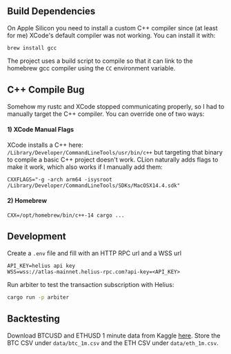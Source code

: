 ## Build Dependencies

On Apple Silicon you need to install a custom C++ compiler since (at least for me) XCode's default compiler
was not working. You can install it with:

```shell
brew install gcc
```

The project uses a build script to compile so that it can link to the homebrew gcc compiler using the `CC`
environment variable.

## C++ Compile Bug

Somehow my rustc and XCode stopped communicating properly, so I had to manually target the C++ compiler.
You can override one of two ways:

#### 1) XCode Manual Flags

XCode installs a C++ here: `/Library/Developer/CommandLineTools/usr/bin/c++` but targeting that binary to compile a
basic C++ project doesn't work. CLion naturally adds flags to make it work, which also works if I manually add them:

```shell
CXXFLAGS="-g -arch arm64 -isysroot /Library/Developer/CommandLineTools/SDKs/MacOSX14.4.sdk"
```

#### 2) Homebrew

```shell
CXX=/opt/homebrew/bin/c++-14 cargo ...
```

## Development

Create a `.env` file and fill with an HTTP RPC url and a WSS url

```.dotenv
API_KEY=helius api key
WSS=wss://atlas-mainnet.helius-rpc.com?api-key=<API_KEY>
```

Run arbiter to test the transaction subscription with Helius:

```bash
cargo run -p arbiter
```

## Backtesting

Download BTCUSD and ETHUSD 1 minute data from
Kaggle [here](https://www.kaggle.com/datasets/kaanxtr/btc-price-1m?resource=download).
Store the BTC CSV under `data/btc_1m.csv` and the ETH CSV under `data/eth_1m.csv`.